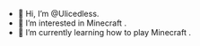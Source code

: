 - 👋 Hi, I’m @Ulicedless.
- 👀 I’m interested in Minecraft .
- 🌱 I’m currently learning how to play Minecraft .

<!---
Ulicedless/Ulicedless is a ✨ special ✨ repository because its `README.md` (this file) appears on your GitHub profile.
You can click the Preview link to take a look at your changes.
--->
